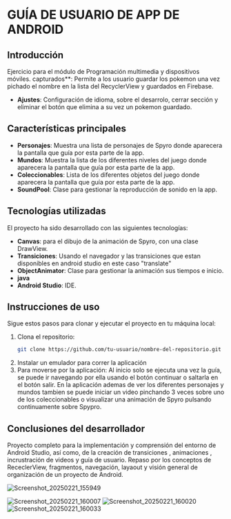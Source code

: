 # GUÍA DE USUARIO DE APP DE ANDROID

## Introducción
Ejercicio para el módulo de Programación multimedia y dispositivos móviles.
 capturados**: Permite a los usuario guardar los pokemon una vez pichado el nombre en la lista del RecyclerView y guardados en Firebase.
- **Ajustes**: Configuración de idioma, sobre el desarrolo, cerrar sección y eliminar el botón que elimina a su vez un pokemon guardado.
  
## Características principales
- **Personajes**: Muestra una lista de personajes de Spyro donde aparecera la pantalla que guía por esta parte de la app.
- **Mundos**: Muestra la lista de los diferentes niveles del juego donde aparecera la pantalla que guía por esta parte de la app.
- **Coleccionables**: Lista de los diferentes objetos del juego donde aparecera la pantalla que guía por esta parte de la app.
- **SoundPool**: Clase para gestionar la reproducción de sonido en la app.
  
## Tecnologías utilizadas
El proyecto ha sido desarrollado con las siguientes tecnologías:
- **Canvas**: para el dibujo de la animación de Spyro, con una clase DrawView.
- **Transiciones**: Usando el navegador y las transiciones que estan disponibles en android studio en este caso "translate"
- **ObjectAnimator**: Clase para gestionar la animación sus tiempos e inicio.
- **java**
- **Android Studio**: IDE.

## Instrucciones de uso
Sigue estos pasos para clonar y ejecutar el proyecto en tu máquina local:
1. Clona el repositorio:
   ```bash
   git clone https://github.com/tu-usuario/nombre-del-repositorio.git
2. Instalar un emulador para correr la aplicación
4. Para moverse por la aplicación:
  Al inicio solo se ejecuta una vez la guía, se puede ir navegando por ella usando el botón continuar o saltarla en el botón salir.
   En la aplicación ademas de ver los diferentes personajes y mundos tambien se puede iniciar un video pinchando 3 veces sobre uno de los coleccionables o visualizar
   una animación de Spyro pulsando continuamente sobre Spypro.


## Conclusiones del desarrollador

  Proyecto completo para la implementación y comprensión del entorno de Android Studio, así como,  de la creación de transiciones , animaciones , incrustración de videos y guía de usuario.
  Repaso por los conceptos de RececlerView, fragmentos, navegación, layaout y visión general de organización de un proyecto de Android.

  
![Screenshot_20250221_155949](https://github.com/user-attachments/assets/51ad3f6e-4d26-448f-9c84-f1594587d49b)

![Screenshot_20250221_160007](https://github.com/user-attachments/assets/1849fc8c-35c5-46f8-9f8b-86677ec924e5)
![Screenshot_20250221_160020](https://github.com/user-attachments/assets/ed5932e2-8ec6-427f-b561-b2416f6d3ea7)
![Screenshot_20250221_160033](https://github.com/user-attachments/assets/0d1adfc6-efcd-4327-9322-295cd199f622)
